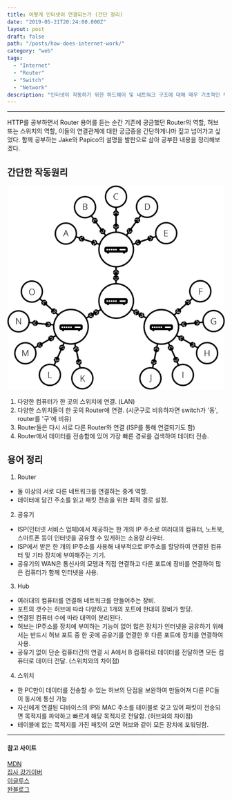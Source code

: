 ```yaml
---
title: 어떻게 인터넷이 연결되는가 (간단 정리)
date: "2019-05-21T20:24:00.000Z"
layout: post
draft: false
path: "/posts/how-does-internet-work/"
category: "web"
tags:
  - "Internet"
  - "Router"
  - "Switch"
  - "Network"
description: "인터넷이 작동하기 위한 하드웨어 및 네트워크 구조에 대해 매우 기초적인 부분만 간단히 정리하고자 한다."
---
```

___
HTTP를 공부하면서 Router 용어를 듣는 순간 기존에 궁금했던 Router의 역할, 허브 또는 스위치의 역할, 이들의 연결관계에 대한 궁금증을 간단하게나마 짚고 넘어가고 싶었다. 함께 공부하는 Jake와 Papico의 설명을 발판으로 삼아 공부한 내용을 정리해보겠다.

## 간단한 작동원리

![internet_works](internet-schema-5.png)

1. 다양한 컴퓨터가 한 곳의 스위치에 연결. (LAN)
2. 다양한 스위치들이 한 곳의 Router에 연결. (시군구로 비유하자면 switch가 '동', router를 '구'에 비유)
3. Router들은 다시 서로 다른 Router와 연결 (ISP를 통해 연결되기도 함)
4. Router에서 데이터를 전송함에 있어 가장 빠른 경로를 검색하여 데이터 전송.


## 용어 정리

1. Router
- 둘 이상의 서로 다른 네트워크를 연결하는 중계 역할.
- 데이터에 담긴 주소를 읽고 패킷 전송을 위한 최적 경로 설정.

2. 공유기
- ISP(인터넷 서비스 업체)에서 제공하는 한 개의 IP 주소로 여러대의 컴퓨터, 노트북, 스마트폰 등이 인터넷을 공유할 수 있게하는 소용량 라우터.
- ISP에서 받은 한 개의 IP주소를 사용해 내부적으로 IP주소를 할당하여 연결된 컴퓨터 및 기타 장치에 부여해주는 기기.
- 공유기의 WAN은 통신사의 모뎀과 직접 연결하고 다른 포트에 장비를 연결하여 많은 컴퓨터가 함께 인터넷을 사용.

3. Hub
- 여러대의 컴퓨터를 연결해 네트워크를 만들어주는 장비.
- 포트의 갯수는 허브에 따라 다양하고 1개의 포트에 한대의 장비가 할당.
- 연결된 컴퓨터 수에 따라 대역이 분리된다.
- 허브는 IP주소를 장치에 부여하는 기능이 없어 많은 장치가 인터넷을 공유하기 위해서는 반드시 허브 포트 중 한 곳에 공유기를 연결한 후 다른 포트에 장치를 연결하여 사용.
- 공유기 없이 단순 컴퓨터간의 연결 시 A에서 B 컴퓨터로 데이터를 전달하면 모든 컴퓨터로 데이터 전달. (스위치와의 차이점)

4. 스위치
- 한 PC만이 데이터를 전송할 수 있는 허브의 단점을 보완하여 만들어져 다른 PC들이 동시에 통신 가능
- 자신에게 연결된 디바이스의 IP와 MAC 주소를 테이블로 갖고 있어 패킷이 전송되면 목적지를 파악하고 빠르게 해당 목적지로 전달함. (허브와의 차이점)
- 테이블에 없는 목적지를 가진 패킷이 오면 허브와 같이 모든 장치에 포워딩함.

---
#### 참고 사이트
[MDN](https://developer.mozilla.org/en-US/docs/Learn/Common_questions/How_does_the_Internet_work)<br>
[집사 강가이버](https://kkdww.tistory.com/151) <br>
[이글루스](http://egloos.zum.com/oxteen/v/5458427)<br>
[완블로그](https://minwan1.github.io/2018/10/01/2018-09-03-network-network-divice/)
